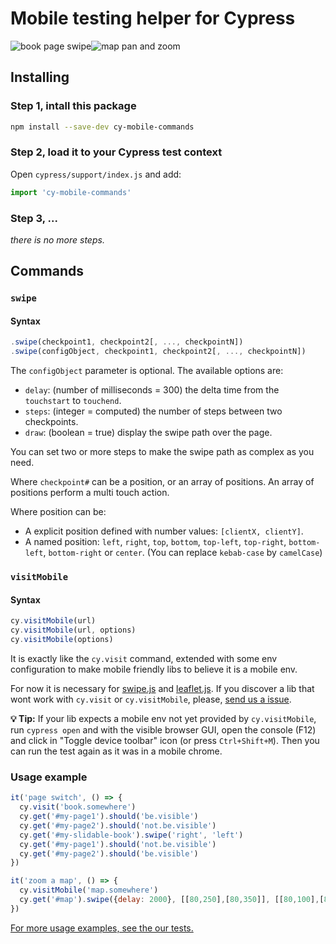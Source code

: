Mobile testing helper for Cypress
=================================

![book page swipe](https://gitlab.com/nTopus/cy-mobile-commands/uploads/7d4b42ad1e4ae970079386aedde01eb7/book.gif)![map pan and zoom](https://gitlab.com/nTopus/cy-mobile-commands/uploads/8142ff0818f4326032c722c7b5348029/map.gif)

## Installing

### Step 1, intall this package

```bash
npm install --save-dev cy-mobile-commands
```

### Step 2, load it to your Cypress test context

Open `cypress/support/index.js` and add:
```javascript
import 'cy-mobile-commands'
```

### Step 3, ...

_there is no more steps._

## Commands

### `swipe`

#### Syntax

```javascript
.swipe(checkpoint1, checkpoint2[, ..., checkpointN])
.swipe(configObject, checkpoint1, checkpoint2[, ..., checkpointN])
```

The `configObject` parameter is optional. The available options are:
* `delay`: (number of milliseconds = 300) the delta time from the `touchstart` to `touchend`.
* `steps`: (integer = computed) the number of steps between two checkpoints.
* `draw`: (boolean = true) display the swipe path over the page.

You can set two or more steps to make the swipe path as complex as you need.

Where `checkpoint#` can be a position, or an array of positions. An array of positions perform a multi touch action.

Where position can be:
* A explicit position defined with number values: `[clientX, clientY]`.
* A named position: `left`, `right`, `top`, `bottom`, `top-left`, `top-right`, `bottom-left`, `bottom-right` or `center`. (You can replace `kebab-case` by `camelCase`)

### `visitMobile`

#### Syntax

```javascript
cy.visitMobile(url)
cy.visitMobile(url, options)
cy.visitMobile(options)
```

It is exactly like the `cy.visit` command, extended with some env configuration to make mobile friendly libs to believe it is a mobile env.

For now it is necessary for [swipe.js](https://swipe.js.org) and [leaflet.js](https://leafletjs.com).
If you discover a lib that wont work with `cy.visit` or `cy.visitMobile`, please, [send us a issue](https://gitlab.com/nTopus/cy-mobile-commands/issues).

**💡 Tip:** If your lib expects a mobile env not yet provided by `cy.visitMobile`, run `cypress open` and with the visible browser GUI, open the console (F12) and click in "Toggle device toolbar" icon (or press `Ctrl+Shift+M`). Then you can run the test again as it was in a mobile chrome.

### Usage example

```javascript
it('page switch', () => {
  cy.visit('book.somewhere')
  cy.get('#my-page1').should('be.visible')
  cy.get('#my-page2').should('not.be.visible')
  cy.get('#my-slidable-book').swipe('right', 'left')
  cy.get('#my-page1').should('not.be.visible')
  cy.get('#my-page2').should('be.visible')
})

it('zoom a map', () => {
  cy.visitMobile('map.somewhere')
  cy.get('#map').swipe({delay: 2000}, [[80,250],[80,350]], [[80,100],[80,500]])
})
```

[For more usage examples, see the our tests.](https://gitlab.com/nTopus/cy-mobile-commands/tree/master/cypress/integration)
